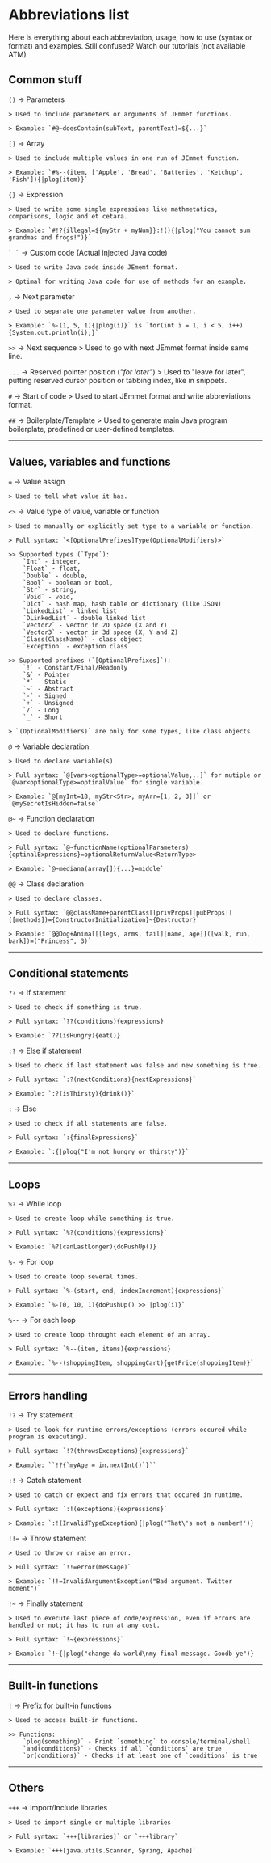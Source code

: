 # Abbreviations list
Here is everything about each abbreviation, usage, how to use (syntax or format) and examples. Still confused? Watch our tutorials (not available ATM)

## Common stuff

`()` -> Parameters

    > Used to include parameters or arguments of JEmmet functions.

    > Example: `#@~doesContain(subText, parentText)=${...}`



`[]` -> Array

    > Used to include multiple values in one run of JEmmet function.

    > Example: `#%--(item, ['Apple', 'Bread', 'Batteries', 'Ketchup', 'Fish']){|plog(item)}`


`{}` -> Expression

    > Used to write some simple expressions like mathmetatics, comparisons, logic and et cetara.

    > Example: `#!?{illegal=${myStr + myNum}}:!(){|plog("You cannot sum grandmas and frogs!")}`



`` ` ` `` -> Custom code (Actual injected Java code)

    > Used to write Java code inside JEmemt format.

    > Optimal for writing Java code for use of methods for an example.



`,` -> Next parameter

    > Used to separate one parameter value from another.
    
    > Example: `%-(1, 5, 1){|plog(i)}` is `for(int i = 1, i < 5, i++) {System.out.println(i);}`



`>>` -> Next sequence
    > Used to go with next JEmmet format inside same line.



`...` -> Reserved pointer position (*"for later"*)
    > Used to "leave for later", putting reserved cursor position or tabbing index, like in snippets.



`#` -> Start of code
    > Used to start JEmmet format and write abbreviations format.



`##` -> Boilerplate/Template
    > Used to generate main Java program boilerplate, predefined or user-defined templates.

---------------------------------

## Values, variables and functions

`=` -> Value assign

    > Used to tell what value it has.



`<>` -> Value type of value, variable or function

    > Used to manually or explicitly set type to a variable or function.

    > Full syntax: `<[OptionalPrefixes]Type(OptionalModifiers)>`

    >> Supported types (`Type`):
        `Int` - integer,
        `Float` - float,
        `Double` - double,
        `Bool` - boolean or bool,
        `Str` - string,
        `Void` - void,
        `Dict` - hash map, hash table or dictionary (like JSON)
        `LinkedList` - linked list
        `DLinkedList` - double linked list
        `Vector2` - vector in 2D space (X and Y)
        `Vector3` - vector in 3d space (X, Y and Z)
        `Class(ClassName)` - class object
        `Exception` - exception class

    >> Supported prefixes (`[OptionalPrefixes]`):
        `!` - Constant/Final/Readonly
        `&` - Pointer
        `*` - Static
        `~` - Abstract
        `-` - Signed
        `+` - Unsigned
        `/` - Long
        `_` - Short

    > `(OptionalModifiers)` are only for some types, like class objects



`@` -> Variable declaration

    > Used to declare variable(s).

    > Full syntax: `@[vars<optionalType>=optionalValue,..]` for mutiple or `@var<optionalType>=optinalValue` for single variable.

    > Example: `@[myInt=18, myStr<Str>, myArr=[1, 2, 3]]` or `@mySecretIsHidden=false`



`@~` -> Function declaration

    > Used to declare functions.

    > Full syntax: `@~functionName(optionalParameters){optinalExpressions}=optionalReturnValue<ReturnType>

    > Example: `@~mediana(array[]){...}=middle`



`@@` -> Class declaration

    > Used to declare classes.

    > Full syntax: `@@className+parentClass[[privProps][pubProps]]([methods])={ConstructorInitialization}~{Destructor}`

    > Example: `@@Dog+Animal[[legs, arms, tail][name, age]]([walk, run, bark])=("Princess", 3)`

---------------------------------

## Conditional statements

`??` -> If statement

    > Used to check if something is true.

    > Full syntax: `??(conditions){expressions}

    > Example: `??(isHungry){eat()}



`:?` -> Else if statement

    > Used to check if last statement was false and new something is true.

    > Full syntax: `:?(nextConditions){nextExpressions}`

    > Example: `:?(isThirsty){drink()}`



`:` -> Else

    > Used to check if all statements are false.

    > Full syntax: `:{finalExpressions}`

    > Example: `:{|plog("I'm not hungry or thirsty")}`

----------------------------------

## Loops

`%?` -> While loop

    > Used to create loop while something is true.

    > Full syntax: `%?(conditions){expressions}`

    > Example: `%?(canLastLonger){doPushUp()}



`%-` -> For loop

    > Used to create loop several times.

    > Full syntax: `%-(start, end, indexIncrement){expressions}`

    > Example: `%-(0, 10, 1){doPushUp() >> |plog(i)}`



`%--` -> For each loop

    > Used to create loop throught each element of an array.

    > Full syntax: `%--(item, items){expressions}

    > Example: `%--(shoppingItem, shoppingCart){getPrice(shoppingItem)}`

---------------------------------

## Errors handling

`!?` -> Try statement

    > Used to look for runtime errors/exceptions (errors occured while program is executing).

    > Full syntax: `!?(throwsExceptions){expressions}`

    > Example: ``!?{`myAge = in.nextInt()`}``



`:!` -> Catch statement

    > Used to catch or expect and fix errors that occured in runtime.

    > Full syntax: `:!(exceptions){expressions}`

    > Example: `:!(InvalidTypeException){|plog("That\'s not a number!')}



`!!=` -> Throw statement

    > Used to throw or raise an error.

    > Full syntax: `!!=error(message)`

    > Example: `!!=InvalidArgumentException("Bad argument. Twitter moment")`



`!~` -> Finally statement

    > Used to execute last piece of code/expression, even if errors are handled or not; it has to run at any cost.

    > Full syntax: `!~{expressions}`

    > Example: `!~{|plog("change da world\nmy final message. Goodb ye")}

---------------------------------

## Built-in functions

`|` -> Prefix for built-in functions

    > Used to access built-in functions.

    >> Functions:
        `plog(something)` - Print `something` to console/terminal/shell
        `and(conditions)` - Checks if all `conditions` are true
        `or(conditions)` - Checks if at least one of `conditions` is true

---------------------------------

## Others

`+++` -> Import/Include libraries

    > Used to import single or multiple libraries

    > Full syntax: `+++[libraries]` or `+++library`

    > Example: `+++[java.utils.Scanner, Spring, Apache]`